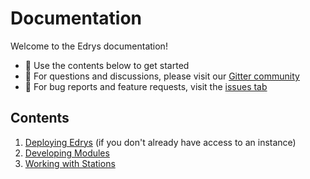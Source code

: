 # Documentation

Welcome to the Edrys documentation!

- 📖 Use the contents below to get started
- 💬 For questions and discussions, please visit our
  [Gitter community](https://gitter.im/edrys-org/community)
- 🐞 For bug reports and feature requests, visit the
  [issues tab](https://github.com/edrys-org/edrys/issues)

## Contents

1. [Deploying Edrys](Deployment.md) (if you don't already have access to an
   instance)
2. [Developing Modules](Modules.md)
3. [Working with Stations](Stations.md)

